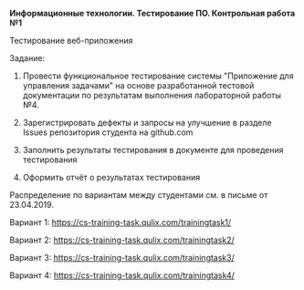 **Информационные технологии. Тестирование ПО. Контрольная работа №1**

Тестирование веб-приложения

Задание:

1. Провести функциональное тестирование системы "Приложение для управления задачами" на основе разработанной тестовой документации по результатам выполнения лабораторной работы №4.

2. Зарегистрировать дефекты и запросы на улучшение в разделе Issues репозитория студента на github.com 

3. Заполнить результаты тестирования в документе для проведения тестирования

4. Оформить отчёт о результатах тестирования


Распределение по вариантам между студентами см. в письме от 23.04.2019.

Вариант 1: https://cs-training-task.qulix.com/trainingtask1/

Вариант 2: https://cs-training-task.qulix.com/trainingtask2/

Вариант 3: https://cs-training-task.qulix.com/trainingtask3/

Вариант 4: https://cs-training-task.qulix.com/trainingtask4/
